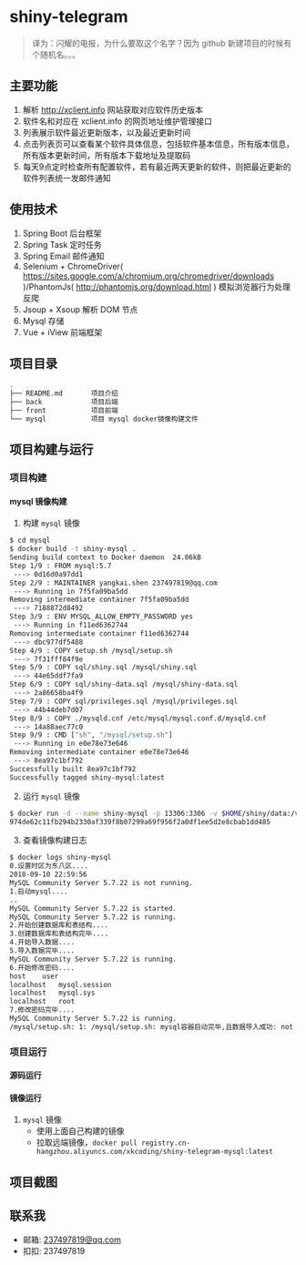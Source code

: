 # shiny-telegram

> 译为：闪耀的电报，为什么要取这个名字？因为 github 新建项目的时候有个随机名。。。

## 主要功能
1. 解析 http://xclient.info 网站获取对应软件历史版本
2. 软件名和对应在 xclient.info 的网页地址维护管理接口
3. 列表展示软件最近更新版本，以及最近更新时间
4. 点击列表页可以查看某个软件具体信息，包括软件基本信息，所有版本信息，所有版本更新时间，所有版本下载地址及提取码
5. 每天9点定时检查所有配置软件，若有最近两天更新的软件，则把最近更新的软件列表统一发邮件通知

## 使用技术
1. Spring Boot 后台框架
2. Spring Task 定时任务
3. Spring Email 邮件通知
4. Selenium + ChromeDriver( https://sites.google.com/a/chromium.org/chromedriver/downloads )/PhantomJs( http://phantomjs.org/download.html ) 模拟浏览器行为处理反爬
5. Jsoup + Xsoup 解析 DOM 节点
6. Mysql 存储
7. Vue + iView 前端框架

## 项目目录
```bash
.
├── README.md       项目介绍
├── back            项目后端
├── front           项目前端
└── mysql           项目 mysql docker镜像构建文件
```

## 项目构建与运行
### 项目构建
#### mysql 镜像构建
1. 构建 `mysql` 镜像
```bash
$ cd mysql
$ docker build -t shiny-mysql .
Sending build context to Docker daemon  24.06kB
Step 1/9 : FROM mysql:5.7
 ---> 0d16d0a97dd1
Step 2/9 : MAINTAINER yangkai.shen 237497819@qq.com
 ---> Running in 7f5fa09ba5dd
Removing intermediate container 7f5fa09ba5dd
 ---> 7188872d8492
Step 3/9 : ENV MYSQL_ALLOW_EMPTY_PASSWORD yes
 ---> Running in f11ed6362744
Removing intermediate container f11ed6362744
 ---> dbc977df5488
Step 4/9 : COPY setup.sh /mysql/setup.sh
 ---> 7f31fff84f9e
Step 5/9 : COPY sql/shiny.sql /mysql/shiny.sql
 ---> 44e65ddf7fa9
Step 6/9 : COPY sql/shiny-data.sql /mysql/shiny-data.sql
 ---> 2a86658ba4f9
Step 7/9 : COPY sql/privileges.sql /mysql/privileges.sql
 ---> 44b44deb7d07
Step 8/9 : COPY ./mysqld.cnf /etc/mysql/mysql.conf.d/mysqld.cnf
 ---> 14a88aec77c0
Step 9/9 : CMD ["sh", "/mysql/setup.sh"]
 ---> Running in e0e78e73e646
Removing intermediate container e0e78e73e646
 ---> 8ea97c1bf792
Successfully built 8ea97c1bf792
Successfully tagged shiny-mysql:latest
```
2. 运行 `mysql` 镜像

```bash
$ docker run -d --name shiny-mysql -p 13306:3306 -v $HOME/shiny/data:/var/lib/mysql -v $HOME/shiny/logs:/logs shiny-mysql
974de62c11fb294b2330af339f8b07299a69f956f2a0df1ee5d2e8cbab1dd485
```
3. 查看镜像构建日志
```bash
$ docker logs shiny-mysql
0.设置时区为东八区....
2018-09-10 22:59:56
MySQL Community Server 5.7.22 is not running.
1.启动mysql....
..
MySQL Community Server 5.7.22 is started.
MySQL Community Server 5.7.22 is running.
2.开始创建数据库和表结构....
3.创建数据库和表结构完毕....
4.开始导入数据....
5.导入数据完毕....
MySQL Community Server 5.7.22 is running.
6.开始修改密码....
host	user
localhost	mysql.session
localhost	mysql.sys
localhost	root
7.修改密码完毕....
MySQL Community Server 5.7.22 is running.
/mysql/setup.sh: 1: /mysql/setup.sh: mysql容器启动完毕,且数据导入成功: not found
```

### 项目运行
#### 源码运行

#### 镜像运行
1. `mysql` 镜像
    - 使用上面自己构建的镜像
    - 拉取远端镜像，`docker pull registry.cn-hangzhou.aliyuncs.com/xkcoding/shiny-telegram-mysql:latest`

## 项目截图

## 联系我
- 邮箱: 237497819@qq.com
- 扣扣: 237497819